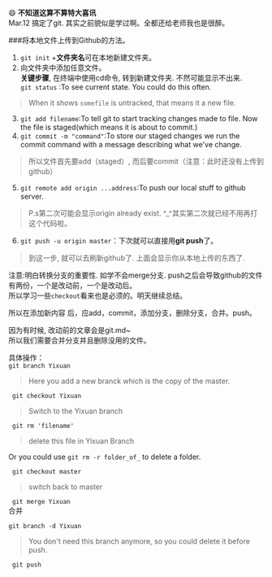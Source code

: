 :smile:
**不知道这算不算特大喜讯**  
Mar.12 搞定了git. 其实之前貌似是学过啊。全都还给老师我也是很醉。  

###将本地文件上传到Github的方法。  
1. `git init` +**文件夹名**可在本地新建文件夹。  
2. 向文件夹中添加任意文件。  
**关键步骤**, 在终端中使用cd命令, 转到新建文件夹. 不然可能显示不出来.   
    `git status` :To see current state. You could do this often.   
> When it shows `somefile` is untracked, that means it a new file.   
3. `git add filename`:To tell git to start tracking changes made to file. Now the file is staged(which means it is about to commit.)   
4. `git commit -m "command"`:To store our staged changes we run the commit command with a message describing what we've change.   
> 所以文件首先要add（staged）, 而后要commit（注意：此时还没有上传到github）   
5. `git remote add origin ...address`:To push our local stuff to github server.   
> P.s第二次可能会显示origin already exist. ^_^其实第二次就已经不用再打这个代码啦。
6. `git push -u origin master`：下次就可以直接用**git push**了。  
> 到这一步, 就可以去刷新github了. 上面会显示你从本地上传的东西了.    


注意:明白转换分支的重要性. 如学不会merge分支. push之后会导致github的文件有两份，一个是改动前，一个是改动后。   
所以学习一些`checkout`看来也是必须的。明天继续总结。


所以在添加新内容 后，应add，commit，添加分支，删除分支，合并。push。   

因为有时候, 改动前的文章会是git.md~   
所以我们需要合并分支并且删除没用的文件。   

具体操作：   
`git branch Yixuan`    
> Here you add a new branck which is the copy of the master.    

` git checkout Yixuan`   
> Switch to the Yixuan branch   

` git rm 'filename'`   
> delete this file in Yixuan Branch   

Or you could use `git rm -r folder_of_` to delete a folder.   

` git checkout master`   
> switch back to master   

` git merge Yixuan`   
    合并   

`git branch -d Yixuan`
> You don't need this branch anymore, so you could delete it before push.

` git push`
